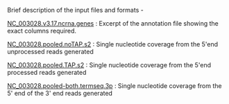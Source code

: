 Brief description of the input files and formats - 

[NC_003028.v3.17.ncrna.genes](https://github.com/nikhilram/T4pipeline/blob/master/sample_input_files/NC_003028.v3.17.ncrna.genes)       : Excerpt of the annotation file showing the exact columns required.

[NC_003028.pooled.noTAP.s2](https://github.com/nikhilram/T4pipeline/blob/master/sample_input_files/NC_003028.pooled.noTAP.s2)         : Single nucleotide coverage from the 5'end unprocessed reads generated  

[NC_003028.pooled.TAP.s2](https://github.com/nikhilram/T4pipeline/blob/master/sample_input_files/NC_003028.pooled.TAP.s2)           : Single nucleotide coverage from the 5'end processed reads generated

[NC_003028.pooled-both.termseq.3p](https://github.com/nikhilram/T4pipeline/blob/master/sample_input_files/NC_003028.pooled-both.termseq.3p)  : Single nucleotide coverage from the 5' end of the 3' end reads generated
